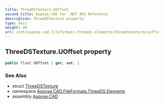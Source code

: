 ```yaml
---
title: ThreeDSTexture.UOffset
second_title: Aspose.CAD for .NET API Reference
description: ThreeDSTexture property. 
type: docs
weight: 40
url: /net/aspose.cad.fileformats.threeds.elements/threedstexture/uoffset/
---
```

## ThreeDSTexture.UOffset property

```csharp
public float UOffset { get; set; }
```

### See Also

* struct [ThreeDSTexture](../)
* namespace [Aspose.CAD.FileFormats.ThreeDS.Elements](../../threedstexture/)
* assembly [Aspose.CAD](../../../)


